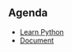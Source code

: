 ## Agenda
- [Learn Python](https://www.w3schools.com/python/)
- [Document](https://ffzghr-my.sharepoint.com/:w:/g/personal/gthakkar_m_ffzg_hr/Ee-mBFNPkYRJg97Kp0t7OFYB5xqk1KSV0UHMjw16RgvdvQ?e=0Hhj5F)
